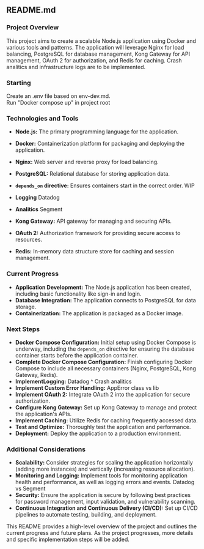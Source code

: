 ## README.md

### Project Overview

This project aims to create a scalable Node.js application using Docker and various tools and patterns. The application will leverage Nginx for load balancing, PostgreSQL for database management, Kong Gateway for API management, OAuth 2 for authorization, and Redis for caching. Crash analitics and infrastructure logs are to be implemented.

### Starting
Create an .env file based on env-dev.md.<br>
Run "Docker compose up" in project root


### Technologies and Tools

* **Node.js:** The primary programming language for the application.
* **Docker:** Containerization platform for packaging and deploying the application.
* **Nginx:** Web server and reverse proxy for load balancing.
* **PostgreSQL:** Relational database for storing application data.
* **`depends_on` directive:** Ensures containers start in the correct order. WIP

* **Logging** Datadog
* **Analitics** Segment
* **Kong Gateway:** API gateway for managing and securing APIs.
* **OAuth 2:** Authorization framework for providing secure access to resources.
* **Redis:** In-memory data structure store for caching and session management.

### Current Progress

* **Application Development:** The Node.js application has been created, including basic functionality like sign-in and login.
* **Database Integration:** The application connects to PostgreSQL for data storage.
* **Containerization:** The application is packaged as a Docker image.


### Next Steps

* **Docker Compose Configuration:** Initial setup using Docker Compose is underway, including the `depends_on` directive for ensuring the database container starts before the application container.
* **Complete Docker Compose Configuration:** Finish configuring Docker Compose to include all necessary containers (Nginx, PostgreSQL, Kong Gateway, Redis).
* **ImplementLogging:** Datadog ^ Crash analitics
* **Implement Custom Error Handling:** AppError class vs lib
* **Implement OAuth 2:** Integrate OAuth 2 into the application for secure authorization.
* **Configure Kong Gateway:** Set up Kong Gateway to manage and protect the application's APIs.
* **Implement Caching:** Utilize Redis for caching frequently accessed data.
* **Test and Optimize:** Thoroughly test the application and performance.
* **Deployment:** Deploy the application to a production environment.

### Additional Considerations

* **Scalability:** Consider strategies for scaling the application horizontally (adding more instances) and vertically (increasing resource allocation).
* **Monitoring and Logging:** Implement tools for monitoring application health and performance, as well as logging errors and events. Datadog vs Segment
* **Security:** Ensure the application is secure by following best practices for password management, input validation, and vulnerability scanning.
* **Continuous Integration and Continuous Delivery (CI/CD):** Set up CI/CD pipelines to automate testing, building, and deployment.

This README provides a high-level overview of the project and outlines the current progress and future plans. As the project progresses, more details and specific implementation steps will be added.
